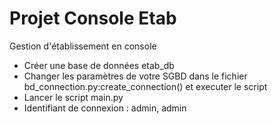 # Projet Console Etab
Gestion d'établissement en console 

- Créer une base de données etab_db
- Changer les paramètres de votre SGBD dans le fichier bd_connection.py:create_connection() et executer le script
- Lancer le script main.py 
- Identifiant de connexion : admin, admin 
